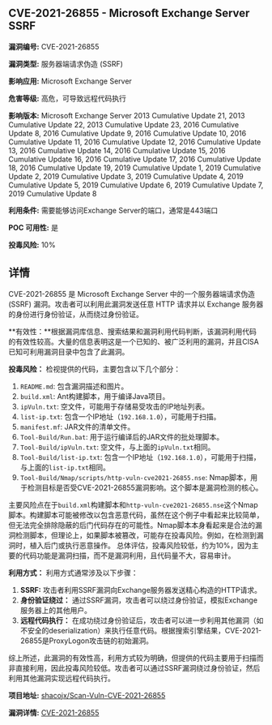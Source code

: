 ## CVE-2021-26855 - Microsoft Exchange Server SSRF

**漏洞编号:** CVE-2021-26855

**漏洞类型:** 服务器端请求伪造 (SSRF)

**影响应用:** Microsoft Exchange Server

**危害等级:** 高危，可导致远程代码执行

**影响版本:** Microsoft Exchange Server 2013 Cumulative Update 21, 2013 Cumulative Update 22, 2013 Cumulative Update 23, 2016 Cumulative Update 8, 2016 Cumulative Update 9, 2016 Cumulative Update 10, 2016 Cumulative Update 11, 2016 Cumulative Update 12, 2016 Cumulative Update 13, 2016 Cumulative Update 14, 2016 Cumulative Update 15, 2016 Cumulative Update 16, 2016 Cumulative Update 17, 2016 Cumulative Update 18, 2016 Cumulative Update 19, 2019 Cumulative Update 1, 2019 Cumulative Update 2, 2019 Cumulative Update 3, 2019 Cumulative Update 4, 2019 Cumulative Update 5, 2019 Cumulative Update 6, 2019 Cumulative Update 7, 2019 Cumulative Update 8

**利用条件:** 需要能够访问Exchange Server的端口，通常是443端口

**POC 可用性:** 是

**投毒风险:** 10%

## 详情

CVE-2021-26855 是 Microsoft Exchange Server 中的一个服务器端请求伪造 (SSRF) 漏洞。攻击者可以利用此漏洞发送任意 HTTP 请求并以 Exchange 服务器的身份进行身份验证，从而绕过身份验证。

**有效性：**根据漏洞库信息、搜索结果和漏洞利用代码判断，该漏洞利用代码的有效性较高。大量的信息表明这是一个已知的、被广泛利用的漏洞，并且CISA已知可利用漏洞目录中包含了此漏洞。

**投毒风险：**
检视提供的代码，主要包含以下几个部分：
1.  `README.md`: 包含漏洞描述和图片。
2.  `build.xml`: Ant构建脚本，用于编译Java项目。
3.  `ipVuln.txt`: 空文件，可能用于存储易受攻击的IP地址列表。
4.  `list-ip.txt`: 包含一个IP地址（`192.168.1.0`），可能用于扫描。
5.  `manifest.mf`: JAR文件的清单文件。
6.  `Tool-Build/Run.bat`: 用于运行编译后的JAR文件的批处理脚本。
7.  `Tool-Build/ipVuln.txt`: 空文件，与上面的`ipVuln.txt`相同。
8.  `Tool-Build/list-ip.txt`: 包含一个IP地址（`192.168.1.0`），可能用于扫描，与上面的`list-ip.txt`相同。
9.  `Tool-Build/Nmap/scripts/http-vuln-cve2021-26855.nse`: Nmap脚本，用于检测目标是否受CVE-2021-26855漏洞影响。这个脚本是漏洞检测的核心。

主要风险点在于`build.xml`构建脚本和`http-vuln-cve2021-26855.nse`这个Nmap脚本。构建脚本可能被修改以包含恶意代码，虽然在这个例子中看起来比较简单，但无法完全排除隐蔽的后门代码存在的可能性。Nmap脚本本身看起来是合法的漏洞检测脚本，但理论上，如果脚本被篡改，可能存在投毒风险。例如，在检测到漏洞时，植入后门或执行恶意操作。
总体评估，投毒风险较低，约为10%，因为主要的代码功能是漏洞扫描，而不是漏洞利用，且代码量不大，容易审计。

**利用方式：**
利用方式通常涉及以下步骤：
1.  **SSRF:** 攻击者利用SSRF漏洞向Exchange服务器发送精心构造的HTTP请求。
2.  **身份验证绕过：** 通过SSRF漏洞，攻击者可以绕过身份验证，模拟Exchange服务器上的其他用户。
3.  **远程代码执行：** 在成功绕过身份验证后，攻击者可以进一步利用其他漏洞（如不安全的deserialization）来执行任意代码。根据搜索引擎结果，CVE-2021-26855是ProxyLogon攻击链的初始漏洞。

综上所述，此漏洞的有效性高，利用方式较为明确，但提供的代码主要用于扫描而非直接利用，因此投毒风险较低。攻击者可以通过SSRF漏洞绕过身份验证，然后利用其他漏洞实现远程代码执行。

**项目地址:** [shacojx/Scan-Vuln-CVE-2021-26855](https://github.com/shacojx/Scan-Vuln-CVE-2021-26855)

**漏洞详情:** [CVE-2021-26855](https://nvd.nist.gov/vuln/detail/CVE-2021-26855)